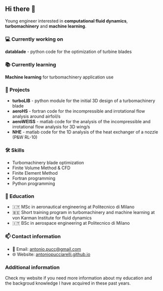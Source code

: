 ## Hi there 👋

Young engineer interested in **computational fluid dynamics**, **turbomachinery** and **machine learning**.

### 💻 Currently working on

**datablade** - python code for the optimization of turbine blades

### 📚 Currently learning

**Machine learning** for turbomachinery application use

### 🚀 Projects

- **turboLIB** - python module for the initial 3D design of a turbomachinery blade
- **aeroHS** - fortran code for the incompressible and irrotational flow analysis around airfoil/s
- **aeroWEISS** - matlab code for the analysis of the incompressible and irrotational flow analysis for 3D wing/s 
- **NHE** - matlab code for the 1D analysis of the heat exchanger of a nozzle (P&W RL-10)

### 🛠️ Skills

- Turbomachinery blade optimization
- Finite Volume Method & CFD
- Finite Element Method
- Fortran programming
- Python programming

### 📔 Education

- 🇮🇹 MSc in aeronautical engineering at Politecnico di Milano
- 🇧🇪 Short training program in turbomachinery and machine learning at von Karman Institute for fluid dynamics
- 🇮🇹 BSc in aerospace engineering at Politecnico di Milano

### 📫 Contact information 

- 📧 Email: antonio.pucc@gmail.com 
- 🌐 Website: [antoniopucciarelli.github.io](https://antoniopucciarelli.github.io/)

### Additional information

Check my website if you need more information about my education and the backgroud knowledge I have acquired in these past years. 
